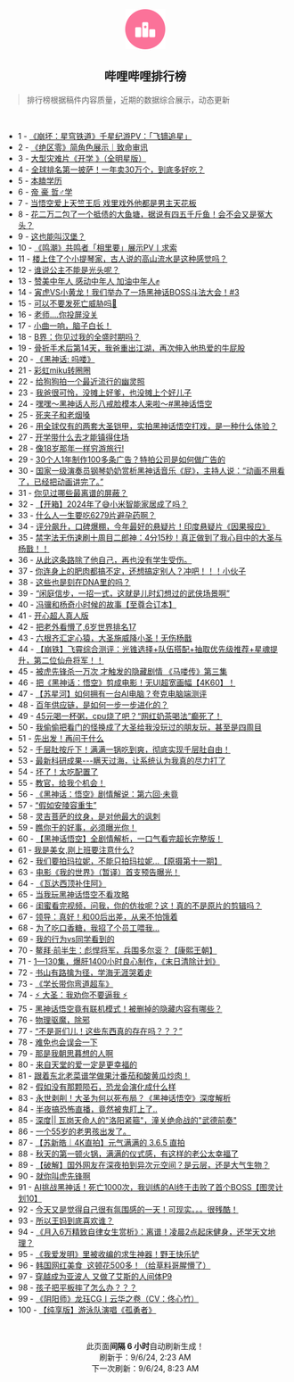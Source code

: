 <div align="center">
    <img src="./assets/icon_rank.png" alt="logo" />
    <h2>哔哩哔哩排行榜</h>
</div>

> 排行榜根据稿件内容质量，近期的数据综合展示，动态更新

<br />

<ul><li><span>1 - <a href=https://www.bilibili.com/BV1TT421z7e3>《崩坏：星穹铁道》千星纪游PV：「飞镝追星」</a></span></li><li><span>2 - <a href=https://www.bilibili.com/BV16U411S7RT>《绝区零》简角色展示｜致命审讯</a></span></li><li><span>3 - <a href=https://www.bilibili.com/BV1FE4m1R7mx>大型灾难片《开学&nbsp;》（全明星版）</a></span></li><li><span>4 - <a href=https://www.bilibili.com/BV1Di421r7rd>全球排名第一披萨！一年卖30万个，到底多好吃？</a></span></li><li><span>5 - <a href=https://www.bilibili.com/BV1N4HheGEsM>本瞌学历</a></span></li><li><span>6 - <a href=https://www.bilibili.com/BV18f421i75p>帝&nbsp;豪&nbsp;哲♂学</a></span></li><li><span>7 - <a href=https://www.bilibili.com/BV1xmHCejEq9>当悟空爱上天竺王后&nbsp;戏里戏外他都是男主天花板</a></span></li><li><span>8 - <a href=https://www.bilibili.com/BV1hdHhepEbc>花二万二包了一个抵债的大鱼塘，据说有四五千斤鱼！会不会又是冤大头？</a></span></li><li><span>9 - <a href=https://www.bilibili.com/BV1ohHse5Ezk>这也能叫汉堡？</a></span></li><li><span>10 - <a href=https://www.bilibili.com/BV1UMHsecEAJ>《鸣潮》共鸣者「相里要」展示PV丨求索</a></span></li><li><span>11 - <a href=https://www.bilibili.com/BV1TgHsefEc8>楼上住了个小提琴家，古人说的高山流水是这种感觉吗？</a></span></li><li><span>12 - <a href=https://www.bilibili.com/BV13AHsevEAZ>谁说公主不能是光头呢？</a></span></li><li><span>13 - <a href=https://www.bilibili.com/BV1bx4y1s7tw>赞美中年人&nbsp;感动中年人&nbsp;加油中年人✊</a></span></li><li><span>14 - <a href=https://www.bilibili.com/BV12E4m197D3>寅虎VS小黄龙！我们举办了一场黑神话BOSS斗法大会！#3</a></span></li><li><span>15 - <a href=https://www.bilibili.com/BV19epKeWEK4>可以不要发死亡威胁吗🥲</a></span></li><li><span>16 - <a href=https://www.bilibili.com/BV19r421K7ST>老师....你投屏没关</a></span></li><li><span>17 - <a href=https://www.bilibili.com/BV1NKnZemEK7>小曲一响，脑子白长！</a></span></li><li><span>18 - <a href=https://www.bilibili.com/BV1zE421F7kZ>B界：你见过我的全盛时期吗？</a></span></li><li><span>19 - <a href=https://www.bilibili.com/BV1Nx4y1x7wm>骨折手术后第14天，我爸重出江湖，再次伸入他热爱的牛屁股</a></span></li><li><span>20 - <a href=https://www.bilibili.com/BV1TNHaejEP6>《黑神话:&nbsp;吗喽》</a></span></li><li><span>21 - <a href=https://www.bilibili.com/BV1FxHseUEgt>彩虹miku转圈圈</a></span></li><li><span>22 - <a href=https://www.bilibili.com/BV1fWHpe3E2M>给狗狗拍一个最近流行的幽灵照</a></span></li><li><span>23 - <a href=https://www.bilibili.com/BV1uKHseaEHL>我爸很可怜，没摊上好爹，也没摊上个好儿子</a></span></li><li><span>24 - <a href=https://www.bilibili.com/BV1XyH4eVErr>嘿嘿～黑神话人形八戒脸模本人来啦～#黑神话悟空</a></span></li><li><span>25 - <a href=https://www.bilibili.com/BV1c4pce9EYz>死夹子和老烟嗓</a></span></li><li><span>26 - <a href=https://www.bilibili.com/BV1ZbHse1EN9>用全球仅有的两套大圣铠甲，实拍黑神话悟空打戏，是一种什么体验？</a></span></li><li><span>27 - <a href=https://www.bilibili.com/BV1Gr421N7RR>开学带什么去才能镇得住场</a></span></li><li><span>28 - <a href=https://www.bilibili.com/BV159HWe6EYJ>像18岁那年一样穷游旅行!</a></span></li><li><span>29 - <a href=https://www.bilibili.com/BV1otHpeBEhq>30个人1年制作100多条广告？特拍公司是如何做广告的</a></span></li><li><span>30 - <a href=https://www.bilibili.com/BV1F8H4e9EM9>国家一级演奏员钢琴奶奶赏析黑神话音乐《屁》，主持人说：“动画不用看了，已经把动画讲完了。”</a></span></li><li><span>31 - <a href=https://www.bilibili.com/BV15nHzeEEmY>你见过哪些最离谱的屏蔽？</a></span></li><li><span>32 - <a href=https://www.bilibili.com/BV1GdHHehEio>【开箱】2024年了😅小米智能家居成了吗？</a></span></li><li><span>33 - <a href=https://www.bilibili.com/BV1Q9HheXEph>什么人一生要吃6279片避孕药啊？</a></span></li><li><span>34 - <a href=https://www.bilibili.com/BV1Cy411v7Kh>评分飙升，口碑爆棚，今年最好的悬疑片！印度悬疑片《因果报应》</a></span></li><li><span>35 - <a href=https://www.bilibili.com/BV1AvHye5EeS>禁字法无伤速刷十周目二郎神：4分15秒！真正做到了我心目中的大圣与杨戬！！</a></span></li><li><span>36 - <a href=https://www.bilibili.com/BV1Zvpce7ESX>从此这条路除了他自己，再也没有学生受伤。</a></span></li><li><span>37 - <a href=https://www.bilibili.com/BV19DHheRETx>你连身上的肥肉都搞不定，还想搞定别人？冲吧！！！小伙子</a></span></li><li><span>38 - <a href=https://www.bilibili.com/BV1eT421z7RX>这些也是刻在DNA里的吗？</a></span></li><li><span>39 - <a href=https://www.bilibili.com/BV1ijn9eWE2k>“闲庭信步，一招一式，这就是儿时幻想过的武侠场景啊”</a></span></li><li><span>40 - <a href=https://www.bilibili.com/BV1VcH4eCE18>冯骥和杨奇小时候的故事【至尊合订本】</a></span></li><li><span>41 - <a href=https://www.bilibili.com/BV1dT421z7rs>开心超人真人版</a></span></li><li><span>42 - <a href=https://www.bilibili.com/BV1SfHheJEHU>把老外看懵了,6岁世界排名17</a></span></li><li><span>43 - <a href=https://www.bilibili.com/BV1o7pweUEHq>六根齐汇定心猿，大圣施威降小圣！无伤杨戬</a></span></li><li><span>44 - <a href=https://www.bilibili.com/BV191HbenEYf>【崩铁】飞霄综合测评：光锥选择+队伍搭配+抽取优先级推荐+星魂提升，第二位仙舟将军！！</a></span></li><li><span>45 - <a href=https://www.bilibili.com/BV1G3HhepEET>被虎先锋杀一万次&nbsp;才触发的隐藏剧情&nbsp;《马喽传》第三集</a></span></li><li><span>46 - <a href=https://www.bilibili.com/BV1wE4m1R7cu>把《黑神话：悟空》剪成电影！无UI超宽画幅【4K60】！</a></span></li><li><span>47 - <a href=https://www.bilibili.com/BV15M4m1Y7e2>【苏星河】如何拥有一台AI电脑？夸克电脑端测评</a></span></li><li><span>48 - <a href=https://www.bilibili.com/BV1gAHseeEDT>百年供应链，是如何一步一步进化的？</a></span></li><li><span>49 - <a href=https://www.bilibili.com/BV11SHpeWEkF>45元喝一杯粥，cpu烧了吧？“网红奶茶喝法”癫死了！</a></span></li><li><span>50 - <a href=https://www.bilibili.com/BV1GzH1e8EVD>我偷偷把看门的怪换成了大圣给我没玩过的朋友玩，甚至是四周目</a></span></li><li><span>51 - <a href=https://www.bilibili.com/BV1dyHhefEQ1>先出发！再问干什么</a></span></li><li><span>52 - <a href=https://www.bilibili.com/BV1B9pFejExg>千层肚按斤下！满满一锅吃到爽，彻底实现千层肚自由！</a></span></li><li><span>53 - <a href=https://www.bilibili.com/BV1vrpce5EHQ>最新科研成果---瞒天过海，让系统认为我真的尽力打了</a></span></li><li><span>54 - <a href=https://www.bilibili.com/BV1UfHheJEfm>坏了！太吃配置了</a></span></li><li><span>55 - <a href=https://www.bilibili.com/BV1PjHseREgq>教官，给我个机会！</a></span></li><li><span>56 - <a href=https://www.bilibili.com/BV1gGH6eCECp>《黑神话：悟空》剧情解说：第六回·未竟</a></span></li><li><span>57 - <a href=https://www.bilibili.com/BV18ZHkeSEr1>“假如安陵容重生”</a></span></li><li><span>58 - <a href=https://www.bilibili.com/BV1TDpMeHEWn>灵吉菩萨的纹身，是对他最大的讽刺</a></span></li><li><span>59 - <a href=https://www.bilibili.com/BV1PS421X7QN>瞧你干的好事，必须曝光你！</a></span></li><li><span>60 - <a href=https://www.bilibili.com/BV1dS421Q7mS>【黑神话悟空】全剧情解析，一口气看完超长完整版！</a></span></li><li><span>61 - <a href=https://www.bilibili.com/BV1DzHpecECZ>我是美女,刚上班要注意什么?</a></span></li><li><span>62 - <a href=https://www.bilibili.com/BV1chH6ehEhH>我们要拍玛拉妮，不能只拍玛拉妮...【原摄第十一期】</a></span></li><li><span>63 - <a href=https://www.bilibili.com/BV1bvpweTE1o>电影《我的世界》（暂译）首支预告曝光！</a></span></li><li><span>64 - <a href=https://www.bilibili.com/BV1UapFehEL9>《瓦达西顶补住阿》</a></span></li><li><span>65 - <a href=https://www.bilibili.com/BV1BM4m117wi>当我玩黑神话悟空不看攻略</a></span></li><li><span>66 - <a href=https://www.bilibili.com/BV1BqH6exEt2>闺蜜看完视频，问我，你的仿妆呢？这！真的不是原片的剪辑吗？</a></span></li><li><span>67 - <a href=https://www.bilibili.com/BV1tepFeFEbT>领导：真好！和00后出差，从来不怕饿着</a></span></li><li><span>68 - <a href=https://www.bilibili.com/BV1iWpPepEnk>为了吃口香糖，我招了个员工喂我…</a></span></li><li><span>69 - <a href=https://www.bilibili.com/BV14aHxeYEfV>我的行为vs同学看到的</a></span></li><li><span>70 - <a href=https://www.bilibili.com/BV12mHpeREpn>鳌拜·前半生：彪悍将军，兵围多尔衮？【康熙王朝】</a></span></li><li><span>71 - <a href=https://www.bilibili.com/BV1ZnHnevExi>1—130集，爆肝1400小时良心制作，《末日清除计划》</a></span></li><li><span>72 - <a href=https://www.bilibili.com/BV1TxpTeUESv>书山有路擒为径，学海无涯哭着走</a></span></li><li><span>73 - <a href=https://www.bilibili.com/BV14kpweaEwp>《学长带你弯道超车》</a></span></li><li><span>74 - <a href=https://www.bilibili.com/BV1kZHeemEXR>⚡&nbsp;大圣：我劝你不要逼我&nbsp;⚡</a></span></li><li><span>75 - <a href=https://www.bilibili.com/BV1uLHheSE19>黑神话悟空竟有联机模式！被删掉的隐藏内容有哪些？</a></span></li><li><span>76 - <a href=https://www.bilibili.com/BV1rfHpe7EWz>物理驱魔，除邪</a></span></li><li><span>77 - <a href=https://www.bilibili.com/BV1tNH1eXE5o>“不是哥们儿！这些东西真的存在吗？？？”</a></span></li><li><span>78 - <a href=https://www.bilibili.com/BV1hi421r7tg>难免也会误会一下</a></span></li><li><span>79 - <a href=https://www.bilibili.com/BV1kPpFeSEwL>那是我朝思暮想的人啊</a></span></li><li><span>80 - <a href=https://www.bilibili.com/BV1cPHxeXEcH>来自天堂的爱一定是更幸福的</a></span></li><li><span>81 - <a href=https://www.bilibili.com/BV1ERpweWEYW>跟着东北老菜谱学做果汁番茄和酸黄瓜炒肉！</a></span></li><li><span>82 - <a href=https://www.bilibili.com/BV14ipFeZEub>假如没有那颗陨石，恐龙会演化成什么样</a></span></li><li><span>83 - <a href=https://www.bilibili.com/BV1S7HheEE9E>永世剥削！大圣为何以死布局？《黑神话悟空》深度解析</a></span></li><li><span>84 - <a href=https://www.bilibili.com/BV1pJHseXEkJ>半夜搞恐怖直播，竟然被鬼盯上了..</a></span></li><li><span>85 - <a href=https://www.bilibili.com/BV1WZ421K7Hx>深度||&nbsp;瓦岗天命人的&quot;洛阳紧箍&quot;，潼关绝命战的&quot;武德前奏&quot;</a></span></li><li><span>86 - <a href=https://www.bilibili.com/BV1w2421o7i2>一个55岁的老男孩出发了。</a></span></li><li><span>87 - <a href=https://www.bilibili.com/BV1MVpceYE1v>【苏新皓｜4K直拍】元气满满的&nbsp;3.6.5&nbsp;直拍</a></span></li><li><span>88 - <a href=https://www.bilibili.com/BV122Hae7Euj>秋天的第一顿火锅，满满的仪式感，有这样的老公太幸福了</a></span></li><li><span>89 - <a href=https://www.bilibili.com/BV1xw4m167Vr>【破解】国外网友在深夜拍到异次元空间？是云层，还是大气生物？</a></span></li><li><span>90 - <a href=https://www.bilibili.com/BV1QDH6e2Eva>就你叫虎先锋啊</a></span></li><li><span>91 - <a href=https://www.bilibili.com/BV1qE421c7mU>AI挑战黑神话！死亡1000次，我训练的AI终于击败了首个BOSS【图灵计划10】</a></span></li><li><span>92 - <a href=https://www.bilibili.com/BV1MMHsecEM2>今天又是觉得自己很有氛围感的一天！可现实。。。很残酷！</a></span></li><li><span>93 - <a href=https://www.bilibili.com/BV1u4421o7zA>所以王妈到底喜欢谁？</a></span></li><li><span>94 - <a href=https://www.bilibili.com/BV1c5Hne6EF2>《月入6万精致自律女生赏析》：离谱！凌晨2点起床健身，还学天文地理？</a></span></li><li><span>95 - <a href=https://www.bilibili.com/BV1G6HseuEhW>《我爱发明》里被收编的求生神器！野王快乐铲</a></span></li><li><span>96 - <a href=https://www.bilibili.com/BV1XrHseqEwo>韩国网红美食&nbsp;&nbsp;这顿花500多！（给草料哥腥懵了）</a></span></li><li><span>97 - <a href=https://www.bilibili.com/BV1vHpFeMEKE>穿越成为亚波人&nbsp;又做了艾斯的人间体P9</a></span></li><li><span>98 - <a href=https://www.bilibili.com/BV1AZ421L7ta>孩子把平板摔了怎么办？？？</a></span></li><li><span>99 - <a href=https://www.bilibili.com/BV1S2HsePEyx>《阴阳师》龙珏CG丨云华之卷（CV：佟心竹）</a></span></li><li><span>100 - <a href=https://www.bilibili.com/BV19f421e7Cc>【纯享版】游泳队演唱《孤勇者》</a></span></li></ul>

<br />

<p align=center>此页面<b>间隔 6 小时</b>自动刷新生成！<br>刷新于：9/6/24, 2:23 AM<br>下一次刷新：9/6/24, 8:23 AM</p>